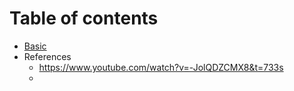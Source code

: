 # Table of contents
- [Basic](/react-js/chapter-001/chapter-001.md)
- References
  - https://www.youtube.com/watch?v=-JolQDZCMX8&t=733s
  - 



